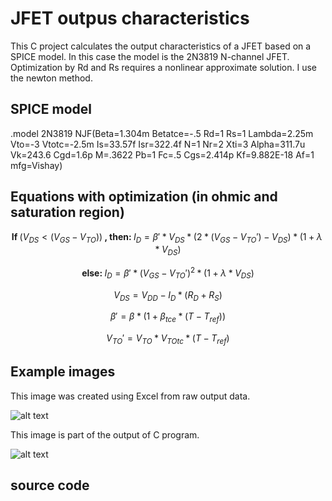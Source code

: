 # JFET outpus characteristics

This C project calculates the output characteristics of a JFET based on a SPICE model. In this case the model is the 2N3819 N-channel JFET. Optimization by Rd and Rs requires a nonlinear approximate solution. I use the newton method.

## SPICE model

.model 2N3819 NJF(Beta=1.304m Betatce=-.5 Rd=1 Rs=1 Lambda=2.25m Vto=-3 Vtotc=-2.5m Is=33.57f Isr=322.4f N=1 Nr=2 Xti=3 Alpha=311.7u Vk=243.6 Cgd=1.6p M=.3622 Pb=1 Fc=.5 Cgs=2.414p Kf=9.882E-18 Af=1 mfg=Vishay)

## Equations with optimization (in ohmic and saturation region)

$$\textbf{If } (V_{DS} < (V_{GS} - V_{TO})) \textbf{ , then: } I_{D} = \beta' * V_{DS} * (2 * (V_{GS} - V_{TO}') - V_{DS}) * (1 + \lambda * V_{DS})$$


$$\textbf{else: } I_{D} = \beta' * (V_{GS} - V_{TO}')^2 * (1 + \lambda * V_{DS})$$


$$V_{DS} = V_{DD} - I_{D} * (R_{D} + R_{S})$$


$$\beta' = \beta * (1 + \beta_{tce} * (T - T_{ref}))$$


$$V_{TO}' = V_{TO} * V_{TOtc} * (T - T_{ref})$$


## Example images

This image was created using Excel from raw output data.

![alt text](http://www.vargalaszlo.com/images/out/JFET_output_characteristics-01.jpg)

This image is part of the output of C program.

![alt text](http://www.vargalaszlo.com/images/out/JFET_output_characteristics-02.jpg)

## source code


